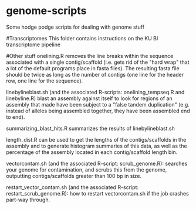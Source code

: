 # genome-scripts
Some hodge podge scripts for dealing with genome stuff

#Transcriptomes
This folder contains instructions on the KU BI transcriptome pipeline

#Other stuff
onelining.R removes the line breaks within the sequence associated with a single contig/scaffold (i.e. gets rid of the "hard wrap" that a lot of the default programs place in fasta files). The resulting fasta file should be twice as long as the number of contigs (one line for the header row, one line for the sequence).

linebylineblast.sh (and the associated R-scripts: onelining_tempseq.R and linebyline.R) blast an assembly against itself to look for regions of an assembly that made have been subject to a "false tandem duplication" (e.g. instead of alleles being assembled together, they have been assembled end to end).

summarizing_blast_hits.R summarizes the results of linebylineblast.sh

length_dist.R can be used to get the lengths of the contigs/scaffolds in the assembly and to generate histogram summaries of this data, as well as the percentage of the assembly located in each contig/scaffold length bin.

vectorcontam.sh (and the associated R-script: scrub_genome.R): searches your genome for contamination, and scrubs this from the genome, outputting contigs/scaffolds greater than 100 bp in size.

restart_vector_contam.sh (and the associated R-script: restart_scrub_genome.R): how to restart vectorcontam.sh if the job crashes part-way through.
